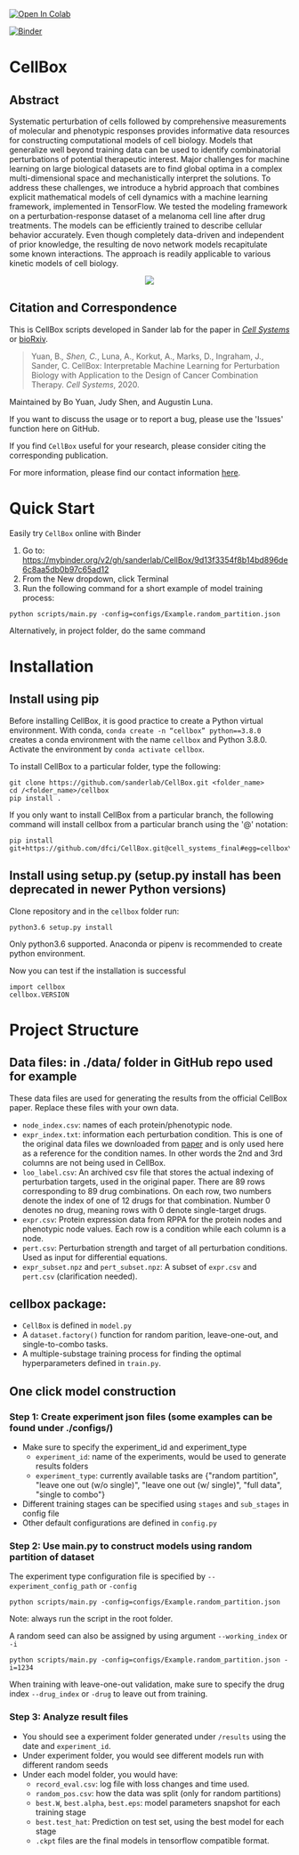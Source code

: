 <a target="_blank" href="https://colab.research.google.com/github/sanderlab/CellBox/blob/master/notebooks/cellbox_example_tf2.ipynb">
  <img src="https://colab.research.google.com/assets/colab-badge.svg" alt="Open In Colab"/>
</a>

[![Binder](https://mybinder.org/badge_logo.svg)](https://mybinder.org/v2/gh/sanderlab/CellBox/9d13f3354f8b14bd896de6c8aa5db0b97c65ad12)

# CellBox

## Abstract
Systematic perturbation of cells followed by comprehensive measurements of molecular and phenotypic responses provides informative data resources for constructing computational models of cell biology. Models that generalize well beyond training data can be used to identify combinatorial perturbations of potential therapeutic interest. Major challenges for machine learning on large biological datasets are to find global optima in a complex multi-dimensional space and mechanistically interpret the solutions. To address these challenges, we introduce a hybrid approach that combines explicit mathematical models of cell dynamics with a machine learning framework, implemented in TensorFlow. We tested the modeling framework on a perturbation-response dataset of a melanoma cell line after drug treatments. The models can be efficiently trained to describe cellular behavior accurately. Even though completely data-driven and independent of prior knowledge, the resulting de novo network models recapitulate some known interactions. The approach is readily applicable to various kinetic models of cell biology. 

<p align="center">
	<img src="https://lh3.googleusercontent.com/d/15Lildcx8sC4shTalODLXqfibJTbnxmun=w600">
</p>

## Citation and Correspondence

This is CellBox scripts developed in Sander lab for the paper in _[Cell Systems](https://www.cell.com/cell-systems/pdfExtended/S2405-4712(20)30464-6)_ or [bioRxiv](https://www.biorxiv.org/content/10.1101/746842v3).

>Yuan, B.*, Shen, C.*, Luna, A., Korkut, A., Marks, D., Ingraham, J., Sander, C. CellBox: Interpretable Machine Learning for Perturbation Biology with Application to the Design of Cancer Combination Therapy. _Cell Systems_, 2020. 

Maintained by Bo Yuan, Judy Shen, and Augustin Luna.

If you want to discuss the usage or to report a bug, please use the 'Issues' function here on GitHub.

If you find `CellBox` useful for your research, please consider citing the corresponding publication.

For more information, please find our contact information [here](https://www.sanderlab.org/#/).

# Quick Start

Easily try `CellBox` online with Binder 

1. Go to: https://mybinder.org/v2/gh/sanderlab/CellBox/9d13f3354f8b14bd896de6c8aa5db0b97c65ad12
2. From the New dropdown, click Terminal 
3. Run the following command for a short example of model training process: 

```
python scripts/main.py -config=configs/Example.random_partition.json
```

Alternatively, in project folder, do the same command

# Installation

## Install using pip 
Before installing CellBox, it is good practice to create a Python virtual environment. With conda, `conda create -n “cellbox” python==3.8.0` creates a conda environment with the name `cellbox` and Python 3.8.0. Activate the environment by `conda activate cellbox`. 

To install CellBox to a particular folder, type the following:

```
git clone https://github.com/sanderlab/CellBox.git <folder_name>
cd /<folder_name>/cellbox
pip install .
```

If you only want to install CellBox from a particular branch, the following command will install cellbox from a particular branch using the '@' notation:

```
pip install git+https://github.com/dfci/CellBox.git@cell_systems_final#egg=cellbox\&subdirectory=cellbox
```

## Install using setup.py (setup.py install has been deprecated in newer Python versions)
Clone repository and in the `cellbox` folder run:

```
python3.6 setup.py install
```

Only python3.6 supported. Anaconda or pipenv is recommended to create python environment. 

Now you can test if the installation is successful

```
import cellbox
cellbox.VERSION
```

# Project Structure

## Data files: in ./data/ folder in GitHub repo used for example
These data files are used for generating the results from the official CellBox paper. Replace these files with your own data.
* `node_index.csv`: names of each protein/phenotypic node.
* `expr_index.txt`: information each perturbation condition. This is one of the original data files we downloaded from [paper](https://elifesciences.org/articles/04640) and is only used here as a reference for the condition names. In other words the 2nd and 3rd columns are not being used in CellBox.
* `loo_label.csv`: An archived csv file that stores the actual indexing of perturbation targets, used in the original paper. There are 89 rows corresponding to 89 drug combinations. On each row, two numbers denote the index of one of 12 drugs for that combination. Number 0 denotes no drug, meaning rows with 0 denote single-target drugs.
* `expr.csv`: Protein expression data from RPPA for the protein nodes and phenotypic node values. Each row is a condition while each column is a node.
* `pert.csv`: Perturbation strength and target of all perturbation conditions. Used as input for differential equations.
* `expr_subset.npz` and `pert_subset.npz`: A subset of `expr.csv` and `pert.csv` (clarification needed).

## cellbox package:
* `CellBox` is defined in `model.py`
* A `dataset.factory()` function for random parition, leave-one-out, and single-to-combo tasks.
* A multiple-substage training process for finding the optimal hyperparameters defined in `train.py`.

## One click model construction

### __Step 1: Create experiment json files (some examples can be found under ./configs/)__
* Make sure to specify the experiment_id and experiment_type
	* `experiment_id`: name of the experiments, would be used to generate results folders
	* `experiment_type`: currently available tasks are {"random partition", "leave one out (w/o single)", "leave one out (w/ single)", "full data", "single to combo"}
* Different training stages can be specified using `stages` and `sub_stages` in config file
* Other default configurations are defined in `config.py`

### __Step 2: Use main.py to construct models using random partition of dataset__

The experiment type configuration file is specified by `--experiment_config_path` or `-config`

```
python scripts/main.py -config=configs/Example.random_partition.json
```

Note: always run the script in the root folder.


A random seed can also be assigned by using argument `--working_index` or `-i`

```
python scripts/main.py -config=configs/Example.random_partition.json -i=1234
```


When training with leave-one-out validation, make sure to specify the drug index `--drug_index` or `-drug` to leave out from training.


### __Step 3: Analyze result files__
* You should see a experiment folder generated under `/results` using the date and `experiment_id`.
* Under experiment folder, you would see different models run with different random seeds
* Under each model folder, you would have:
	* `record_eval.csv`: log file with loss changes and time used.
	* `random_pos.csv`: how the data was split (only for random partitions)
	* `best.W`, `best.alpha`, `best.eps`: model parameters snapshot for each training stage
	* `best.test_hat`: Prediction on test set, using the best model for each stage
	* `.ckpt` files are the final models in tensorflow compatible format.
